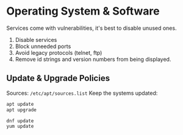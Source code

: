 # Operating System & Software
Services come with vulnerabilities, it's best to disable unused ones.

1. Disable services 
2. Block unneeded ports
3. Avoid legacy protocols (telnet, ftp)
4. Remove id strings and version numbers from being displayed.

## Update & Upgrade Policies
Sources: `/etc/apt/sources.list`
Keep the systems updated:
```sh
apt update
apt upgrade

dnf update
yum update
```
